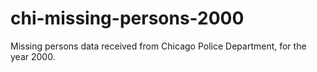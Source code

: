 # chi-missing-persons-2000
Missing persons data received from Chicago Police Department, for the year 2000. 
